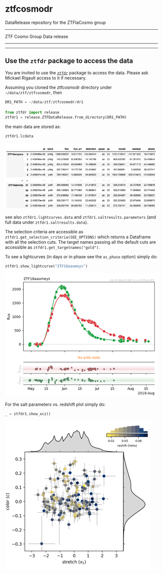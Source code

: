 # ztfcosmodr
DataRelease repository for the ZTFIaCosmo group

***
ZTF Cosmo Group Data release 
***


***
## Use the `ztfdr` package to access the data
You are invited to use the [`ztfdr`](https://github.com/MickaelRigault/ztfdr) package to access the data. Please ask Mickael Rigault access to it if necessary.

Assuming you cloned the ztfcosmodr directory under `~/data/ztf/ztfcosmodr`, then 
```python
DR1_PATH = ~/data/ztf/ztfcosmodr/dr1

from ztfdr import release
ztfdr1 = release.ZTFDataRelease.from_directory(DR1_PATH)
```
the main data are stored as:
```python
ztfdr1.lcdata
```
![](examples/lcdata.png)


see also `ztfdr1.lightcurves.data` and `ztfdr1.saltresults.parameters` (and full data under `ztfdr1.saltresults.data`). 

The selection criteria are accessible as `ztfdr1.get_selection_criteria(SEE_OPTIONS)` which returns a Dataframe with all the selection cuts. 
The target names passing all the default cuts are accessible as `ztfdr1.get_targetnames("gold")`.

To see a lightcurves (in days or in phase see the `as_phase` option) simply do:
```python
ztfdr1.show_lightcurve("ZTF18aaumeys")
```
![](examples/ztf18aaumeys_lc.png)

For the salt parameters vs. redshift plot simply do:
```python
_ = ztfdr1.show_xcz()
```
![](examples/xcz_plot.png)
